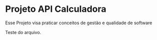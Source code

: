 # Projeto API Calculadora

Esse Projeto visa praticar conceitos de gestão e qualidade de software

Teste do arquivo.


